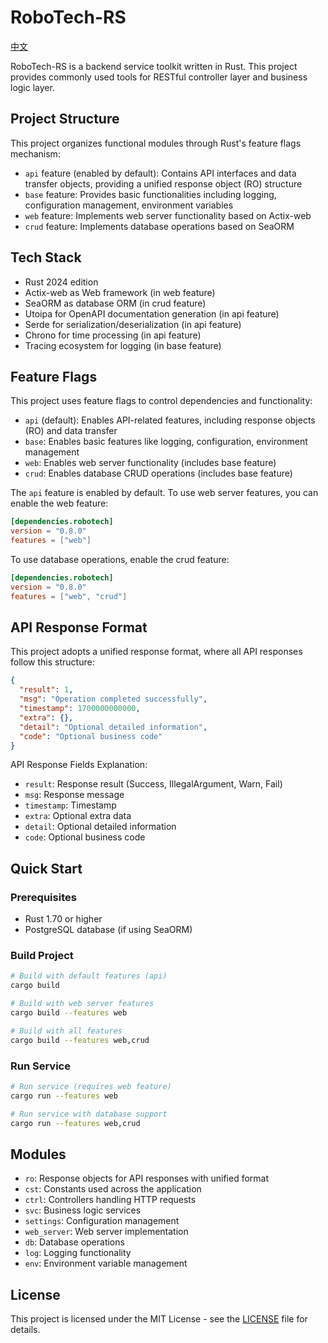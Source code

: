 # RoboTech-RS

[中文](README_zh.md)

RoboTech-RS is a backend service toolkit written in Rust. This project provides commonly used tools for RESTful
controller layer and business logic layer.

## Project Structure

This project organizes functional modules through Rust's feature flags mechanism:

- `api` feature (enabled by default): Contains API interfaces and data transfer objects, providing a unified response
  object (RO) structure
- `base` feature: Provides basic functionalities including logging, configuration management, environment variables
- `web` feature: Implements web server functionality based on Actix-web
- `crud` feature: Implements database operations based on SeaORM

## Tech Stack

- Rust 2024 edition
- Actix-web as Web framework (in web feature)
- SeaORM as database ORM (in crud feature)
- Utoipa for OpenAPI documentation generation (in api feature)
- Serde for serialization/deserialization (in api feature)
- Chrono for time processing (in api feature)
- Tracing ecosystem for logging (in base feature)

## Feature Flags

This project uses feature flags to control dependencies and functionality:

- `api` (default): Enables API-related features, including response objects (RO) and data transfer
- `base`: Enables basic features like logging, configuration, environment management
- `web`: Enables web server functionality (includes base feature)
- `crud`: Enables database CRUD operations (includes base feature)

The `api` feature is enabled by default. To use web server features, you can enable the web feature:

```toml
[dependencies.robotech]
version = "0.8.0"
features = ["web"]
```

To use database operations, enable the crud feature:

```toml
[dependencies.robotech]
version = "0.8.0"
features = ["web", "crud"]
```

## API Response Format

This project adopts a unified response format, where all API responses follow this structure:

```json
{
  "result": 1,
  "msg": "Operation completed successfully",
  "timestamp": 1700000000000,
  "extra": {},
  "detail": "Optional detailed information",
  "code": "Optional business code"
}
```

API Response Fields Explanation:

- `result`: Response result (Success, IllegalArgument, Warn, Fail)
- `msg`: Response message
- `timestamp`: Timestamp
- `extra`: Optional extra data
- `detail`: Optional detailed information
- `code`: Optional business code

## Quick Start

### Prerequisites

- Rust 1.70 or higher
- PostgreSQL database (if using SeaORM)

### Build Project

```bash
# Build with default features (api)
cargo build

# Build with web server features
cargo build --features web

# Build with all features
cargo build --features web,crud
```

### Run Service

```bash
# Run service (requires web feature)
cargo run --features web

# Run service with database support
cargo run --features web,crud
```

## Modules

- `ro`: Response objects for API responses with unified format
- `cst`: Constants used across the application
- `ctrl`: Controllers handling HTTP requests
- `svc`: Business logic services
- `settings`: Configuration management
- `web_server`: Web server implementation
- `db`: Database operations
- `log`: Logging functionality
- `env`: Environment variable management

## License

This project is licensed under the MIT License - see the [LICENSE](LICENSE) file for details.